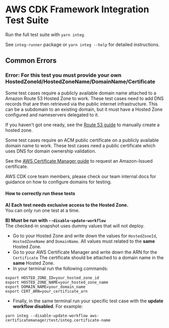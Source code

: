 # AWS CDK Framework Integration Test Suite

Run the full test suite with `yarn integ`.

See `integ-runner` package or `yarn integ --help` for detailed instructions.

## Common Errors

### Error: For this test you must provide your own HostedZoneId/HostedZoneName/DomainName/Certificate

Some test cases require a publicly available domain name attached to a Amazon Route 53 Hosted Zone to work.
These test cases need to add DNS records that are then retrieved via the public internet infrastructure. This can be a subdomain to an existing domain, but it must have a Hosted Zone configured and nameservers delegated to it.

If you haven't got one ready, see the [Route 53 guide](https://docs.aws.amazon.com/Route53/latest/DeveloperGuide/CreatingHostedZone.html) to manually create a hosted zone.

Some test cases require an ACM public certificate on a publicly available domain name to work.
These test cases need a public certificate which uses DNS for domain ownership validation.

See the [AWS Certificate Manager guide](https://docs.aws.amazon.com/acm/latest/userguide/acm-public-certificates.html) to request an Amazon-Issued certificate.

AWS CDK core team members, please check our team internal docs for guidance on how to configure domains for testing.

#### How to correctly run these tests

**A) Each test needs exclusive access to the Hosted Zone.**\
You can only run one test at a time.

**B) Must be run with `--disable-update-workflow`**\
The checked-in snapshot uses dummy values that will not deploy.

- Go to your Hosted Zone and write down the values for `HostedZoneId`, `HostedZoneName` and `DomainName`.
   All values must related to the **same** Hosted Zone.
- Go to your AWS Certificate Manager and write down the ARN for the `Certificate`
   The certificate should be attached to a domain name in the **same** Hosted Zone.
- In your terminal run the following commands:

```console
export HOSTED_ZONE_ID=your_hosted_zone_id
export HOSTED_ZONE_NAME=your_hosted_zone_name
export DOMAIN_NAME=your_domain_name
export CERT_ARN=your_certificate_arn
```

- Finally, in the same terminal run your specific test case with the **update workflow disabled**. For example:

```console
yarn integ --disable-update-workflow aws-certificatemanager/test/integ.certificate-name
```
